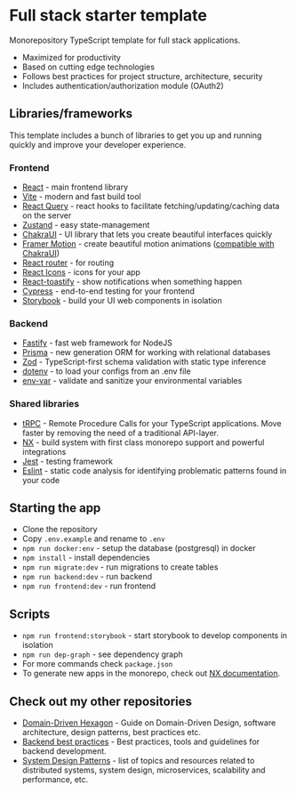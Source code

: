 # Full stack starter template

Monorepository TypeScript template for full stack applications.

- Maximized for productivity
- Based on cutting edge technologies
- Follows best practices for project structure, architecture, security
- Includes authentication/authorization module (OAuth2)

## Libraries/frameworks

This template includes a bunch of libraries to get you up and running quickly and improve your developer experience.

### Frontend

- [React](https://reactjs.org/) - main frontend library
- [Vite](https://vitejs.dev/) - modern and fast build tool
- [React Query](https://react-query-v3.tanstack.com/) - react hooks to facilitate fetching/updating/caching data on the server
- [Zustand](https://github.com/pmndrs/zustand) - easy state-management
- [ChakraUI](https://chakra-ui.com/) - UI library that lets you create beautiful interfaces quickly
- [Framer Motion](https://www.framer.com/motion/) - create beautiful motion animations ([compatible with ChakraUI](https://chakra-ui.com/getting-started/with-framer))
- [React router](https://reactrouter.com/en/main) - for routing
- [React Icons](https://react-icons.github.io/react-icons/) - icons for your app
- [React-toastify](https://fkhadra.github.io/react-toastify/introduction) - show notifications when something happen
- [Cypress](https://www.cypress.io/) - end-to-end testing for your frontend
- [Storybook](https://storybook.js.org/) - build your UI web components in isolation

### Backend

- [Fastify](https://www.fastify.io/) - fast web framework for NodeJS
- [Prisma](https://www.prisma.io/) - new generation ORM for working with relational databases
- [Zod](https://github.com/colinhacks/zod) - TypeScript-first schema validation with static type inference
- [dotenv](https://www.npmjs.com/package/dotenv) - to load your configs from an .env file
- [env-var](https://www.npmjs.com/package/env-var) - validate and sanitize your environmental variables

### Shared libraries

- [tRPC](https://trpc.io/) - Remote Procedure Calls for your TypeScript applications. Move faster by removing the need of a traditional API-layer.
- [NX](https://nx.dev/) - build system with first class monorepo support and powerful integrations
- [Jest](https://jestjs.io/) - testing framework
- [Eslint](https://eslint.org/) - static code analysis for identifying problematic patterns found in your code

## Starting the app

- Clone the repository
- Copy `.env.example` and rename to `.env`
- `npm run docker:env` - setup the database (postgresql) in docker
- `npm install` - install dependencies
- `npm run migrate:dev` - run migrations to create tables
- `npm run backend:dev` - run backend
- `npm run frontend:dev` - run frontend

## Scripts

- `npm run frontend:storybook` - start storybook to develop components in isolation
- `npm run dep-graph` - see dependency graph
- For more commands check `package.json`
- To generate new apps in the monorepo, check out [NX documentation](https://nx.dev/packages/nx/documents/generate).

## Check out my other repositories

- [Domain-Driven Hexagon](https://github.com/Sairyss/domain-driven-hexagon) - Guide on Domain-Driven Design, software architecture, design patterns, best practices etc.
- [Backend best practices](https://github.com/Sairyss/backend-best-practices) - Best practices, tools and guidelines for backend development.
- [System Design Patterns](https://github.com/Sairyss/system-design-patterns) - list of topics and resources related to distributed systems, system design, microservices, scalability and performance, etc.
